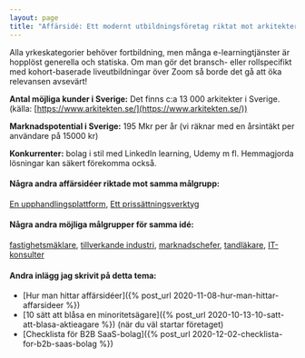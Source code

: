 ```yaml
---
layout: page
title: "Affärsidé: Ett modernt utbildningsföretag riktat mot arkitekter"
---
```

Alla yrkeskategorier behöver fortbildning, men många e-learningtjänster är hopplöst generella och statiska. Om man gör det bransch- eller rollspecifikt med kohort-baserade liveutbildningar över Zoom så borde det gå att öka relevansen avsevärt!

**Antal möjliga kunder i Sverige:** Det finns c:a 13 000 arkitekter i Sverige.(källa: [https://www.arkitekten.se/](https://www.arkitekten.se/))

**Marknadspotential i Sverige:** 195 Mkr per år (vi räknar med en årsintäkt per användare på 15000 kr)

**Konkurrenter:** bolag i stil med LinkedIn learning, Udemy m fl. Hemmagjorda lösningar kan säkert förekomma också.

#### Några andra affärsidéer riktade mot samma målgrupp:
[En upphandlingsplattform](/affarsideer/en-upphandlingsplattform-for-arkitekter/), [Ett prissättningsverktyg](/affarsideer/ett-prissattningsverktyg-for-arkitekter/)


#### Några andra möjliga målgrupper för samma idé:
[fastighetsmäklare](/affarsideer/ett-modernt-utbildningsforetag-riktat-mot-fastighetsmaklare/), [tillverkande industri](/affarsideer/ett-modernt-utbildningsforetag-riktat-mot-tillverkande-industri/), [marknadschefer](/affarsideer/ett-modernt-utbildningsforetag-riktat-mot-marknadschefer/), [tandläkare](/affarsideer/ett-modernt-utbildningsforetag-riktat-mot-tandlakare/), [IT-konsulter](/affarsideer/ett-modernt-utbildningsforetag-riktat-mot-it-konsulter/)

#### Andra inlägg jag skrivit på detta tema:
- [Hur man hittar affärsidéer]({% post_url 2020-11-08-hur-man-hittar-affarsideer %})
- [10 sätt att blåsa en minoritetsägare]({% post_url 2020-10-13-10-satt-att-blasa-aktieagare %}) (när du väl startar företaget)
- [Checklista för B2B SaaS-bolag]({% post_url 2020-12-02-checklista-for-b2b-saas-bolag %})

